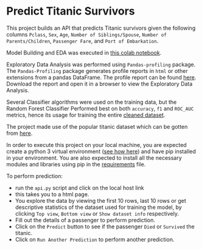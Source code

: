 # Predict Titanic Survivors

This project builds an API that predicts Titanic survivors given the following columns `Pclass`, `Sex`, `Age`, `Number of Siblings/Spouse`, `Number of Parents/Children`, `Passenger Fare`, and `Port of Embarkation`.  

Model Building and EDA was executed in [this colab notebook](https://github.com/Akawi85/predict_titanic_survivors/blob/main/titanic_survivors_prediction%20.ipynb).

Exploratory Data Analysis was performed using `Pandas-profiling` package. The `Pandas-Profiling` package generates profile reports in `html` or other extensions from a pandas DataFrame. The profile report can be found [here](https://github.com/Akawi85/predict_titanic_survivors/blob/main/titanic_survivors_EDA.html). Download the report and open it in a browser to view the Exploratory Data Analysis.

Several Classifier algorithms were used on the training data, but the Random Forest Classifier Performed best on both `accuracy`, `f1` and `ROC_AUC` metrics, hence its usage for training the entire [cleaned dataset](https://github.com/Akawi85/predict_titanic_survivors/blob/main/datasets/titanic_clean.csv).

The project made use of the popular titanic dataset which can be gotten from [here](https://raw.githubusercontent.com/Akawi85/Building_API_GroupProject/main/datasets/titanic.csv).

In order to execute this project on your local machine, you are expected create a python 3 virtual environment ([see how here](https://docs.google.com/document/d/19IpozHrM38HzVSI4PjwRFJSNeLdcceUKg98fr2Db-DQ/edit)) and have pip installed in your environment. You are also expected to install all the necessary modules and libraries using pip in the [requirements](https://github.com/Akawi85/predict_titanic_survivors/blob/main/requirements.txt) file.  

To perform prediction:
- run the `api.py` script and click on the local host link
- this takes you to a html page.
- You explore the data by viewing the first 10 rows, last 10 rows or get descriptive statistics of the dataset used for training the model, by clicking `Top view`, `Bottom view` or `Show dataset info` respectively.
- Fill out the details of a passenger to perform prediction.
- Click on the `Predict` button to see if the passenger `Died` or `Survived` the titanic.
- Click on `Run Another Prediction` to perform another prediction.